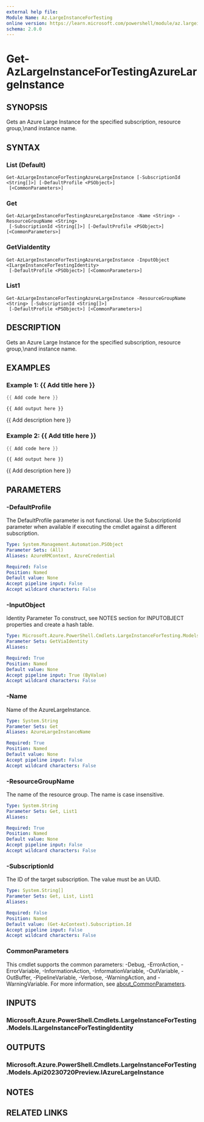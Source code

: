 ```yaml
---
external help file:
Module Name: Az.LargeInstanceForTesting
online version: https://learn.microsoft.com/powershell/module/az.largeinstancefortesting/get-azlargeinstancefortestingazurelargeinstance
schema: 2.0.0
---
```


# Get-AzLargeInstanceForTestingAzureLargeInstance

## SYNOPSIS
Gets an Azure Large Instance for the specified subscription, resource group,\nand instance name.

## SYNTAX

### List (Default)
```
Get-AzLargeInstanceForTestingAzureLargeInstance [-SubscriptionId <String[]>] [-DefaultProfile <PSObject>]
 [<CommonParameters>]
```

### Get
```
Get-AzLargeInstanceForTestingAzureLargeInstance -Name <String> -ResourceGroupName <String>
 [-SubscriptionId <String[]>] [-DefaultProfile <PSObject>] [<CommonParameters>]
```

### GetViaIdentity
```
Get-AzLargeInstanceForTestingAzureLargeInstance -InputObject <ILargeInstanceForTestingIdentity>
 [-DefaultProfile <PSObject>] [<CommonParameters>]
```

### List1
```
Get-AzLargeInstanceForTestingAzureLargeInstance -ResourceGroupName <String> [-SubscriptionId <String[]>]
 [-DefaultProfile <PSObject>] [<CommonParameters>]
```

## DESCRIPTION
Gets an Azure Large Instance for the specified subscription, resource group,\nand instance name.

## EXAMPLES

### Example 1: {{ Add title here }}
```powershell
{{ Add code here }}
```

```output
{{ Add output here }}
```

{{ Add description here }}

### Example 2: {{ Add title here }}
```powershell
{{ Add code here }}
```

```output
{{ Add output here }}
```

{{ Add description here }}

## PARAMETERS

### -DefaultProfile
The DefaultProfile parameter is not functional.
Use the SubscriptionId parameter when available if executing the cmdlet against a different subscription.

```yaml
Type: System.Management.Automation.PSObject
Parameter Sets: (All)
Aliases: AzureRMContext, AzureCredential

Required: False
Position: Named
Default value: None
Accept pipeline input: False
Accept wildcard characters: False
```

### -InputObject
Identity Parameter
To construct, see NOTES section for INPUTOBJECT properties and create a hash table.

```yaml
Type: Microsoft.Azure.PowerShell.Cmdlets.LargeInstanceForTesting.Models.ILargeInstanceForTestingIdentity
Parameter Sets: GetViaIdentity
Aliases:

Required: True
Position: Named
Default value: None
Accept pipeline input: True (ByValue)
Accept wildcard characters: False
```

### -Name
Name of the AzureLargeInstance.

```yaml
Type: System.String
Parameter Sets: Get
Aliases: AzureLargeInstanceName

Required: True
Position: Named
Default value: None
Accept pipeline input: False
Accept wildcard characters: False
```

### -ResourceGroupName
The name of the resource group.
The name is case insensitive.

```yaml
Type: System.String
Parameter Sets: Get, List1
Aliases:

Required: True
Position: Named
Default value: None
Accept pipeline input: False
Accept wildcard characters: False
```

### -SubscriptionId
The ID of the target subscription.
The value must be an UUID.

```yaml
Type: System.String[]
Parameter Sets: Get, List, List1
Aliases:

Required: False
Position: Named
Default value: (Get-AzContext).Subscription.Id
Accept pipeline input: False
Accept wildcard characters: False
```

### CommonParameters
This cmdlet supports the common parameters: -Debug, -ErrorAction, -ErrorVariable, -InformationAction, -InformationVariable, -OutVariable, -OutBuffer, -PipelineVariable, -Verbose, -WarningAction, and -WarningVariable. For more information, see [about_CommonParameters](http://go.microsoft.com/fwlink/?LinkID=113216).

## INPUTS

### Microsoft.Azure.PowerShell.Cmdlets.LargeInstanceForTesting.Models.ILargeInstanceForTestingIdentity

## OUTPUTS

### Microsoft.Azure.PowerShell.Cmdlets.LargeInstanceForTesting.Models.Api20230720Preview.IAzureLargeInstance

## NOTES

## RELATED LINKS

